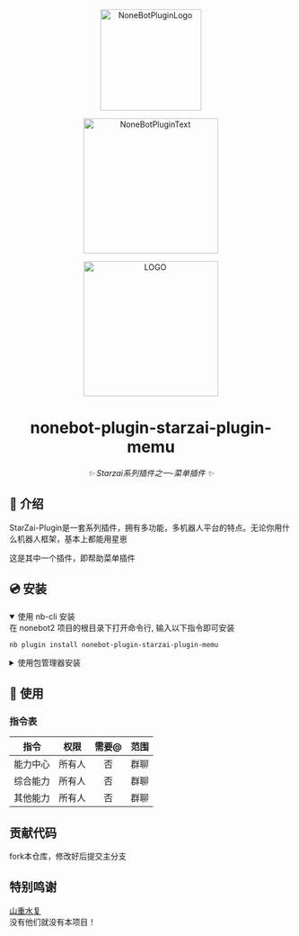 <div align="center">
  <a href="https://v2.nonebot.dev/store"><img src="https://github.com/A-kirami/nonebot-plugin-template/blob/resources/nbp_logo.png" width="180" height="180" alt="NoneBotPluginLogo"></a>
  <br>
  <p><img src="https://github.com/A-kirami/nonebot-plugin-template/blob/resources/NoneBotPlugin.svg" width="240" alt="NoneBotPluginText"></p>
    <p><img src="https://img1.imgtp.com/2023/08/30/GNOG1KkZ.png" width="240" alt="LOGO"></p>
</div>

<div align="center">

# nonebot-plugin-starzai-plugin-memu

_✨ Starzai系列插件之一-菜单插件 ✨_

</div>

## 📖 介绍

StarZai-Plugin是一套系列插件，拥有多功能，多机器人平台的特点。无论你用什么机器人框架，基本上都能用星崽

这是其中一个插件，即帮助菜单插件

## 💿 安装

<details open>
<summary>使用 nb-cli 安装</summary>
在 nonebot2 项目的根目录下打开命令行, 输入以下指令即可安装

    nb plugin install nonebot-plugin-starzai-plugin-memu

</details>

<details>
<summary>使用包管理器安装</summary>
在 nonebot2 项目的插件目录下, 打开命令行, 根据你使用的包管理器, 输入相应的安装命令

<details>
<summary>pip</summary>

    pip install nonebot-plugin-starzai-plugin-memu
</details>

打开 nonebot2 项目根目录下的 `pyproject.toml` 文件, 在 `[tool.nonebot]` 部分追加写入

    plugins = ["nonebot-plugin-starzai-plugin-memu"]

</details>

## 🎉 使用
### 指令表
| 指令 | 权限 | 需要@ | 范围 |
|:-----:|:----:|:----:|:----:|
| 能力中心 | 所有人 | 否 | 群聊 |
| 综合能力 | 所有人 | 否 | 群聊 |
| 其他能力 | 所有人 | 否 | 群聊 |


## 贡献代码
fork本仓库，修改好后提交主分支
## 特别鸣谢
[山重水复](https://github.com/Shanshui2022)<br>
没有他们就没有本项目！

